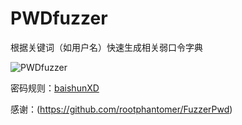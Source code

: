 # PWDfuzzer

根据关键词（如用户名）快速生成相关弱口令字典

![PWDfuzzer](https://raw.githubusercontent.com/r00tSe7en/PWDfuzzer/master/PWDfuzzer.png)

密码规则：[baishunXD](https://github.com/baishunXD)

感谢：(https://github.com/rootphantomer/FuzzerPwd)

